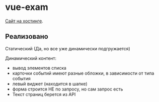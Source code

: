 # vue-exam

[Сайт на хостинге](https://vishnyakov-ilonus.netlify.app).

## Реализовано

Статический (Да, но все уже динамически подгружается)

Динамический контент:
- вывод элементов списка
- карточки событий имеют разные обложки, в зависимости от типа события
- левый виджет (находится в шапке)
- форма строится НЕ по запросу, но сам запрос есть
- Текст страниц берется из API
